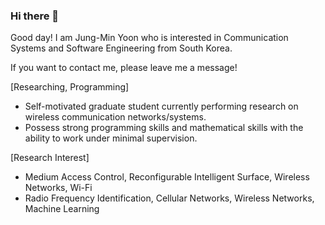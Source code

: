 ### Hi there 👋

Good day! I am Jung-Min Yoon who is interested in Communication Systems and Software Engineering from South Korea.

If you want to contact me, please leave me a message!

[Researching, Programming]
- Self-motivated graduate student currently performing research on wireless communication networks/systems. 
- Possess strong programming skills and mathematical skills with the ability to work under minimal supervision.

[Research Interest]
- Medium Access Control, Reconfigurable Intelligent Surface, Wireless Networks, Wi-Fi
- Radio Frequency Identification, Cellular Networks, Wireless Networks, Machine Learning


<!--
**jungmin-yoon1/jungmin-yoon1** is a ✨ _special_ ✨ repository because its `README.md` (this file) appears on your GitHub profile.

Here are some ideas to get you started:

- 🔭 I’m currently working on ...
- 🌱 I’m currently learning ...
- 👯 I’m looking to collaborate on ...
- 🤔 I’m looking for help with ...
- 💬 Ask me about ...
- 📫 How to reach me: ...
- 😄 Pronouns: ...
- ⚡ Fun fact: ...
-->
